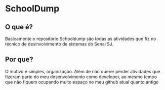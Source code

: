 # SchoolDump

## O que é?

Basicamente o repositório Schooldump são todas as atividades que fiz no técnico de desinvolvimento de sistemas do Senai SJ.

## Por que?

O motivo é simples, organização. Além de não querer perder atividades que fizeram parte do meu desenvolvimento como developer, ao mesmo tempo que não fiquem ocupando muito espaço no meu github atual quanto antigo
